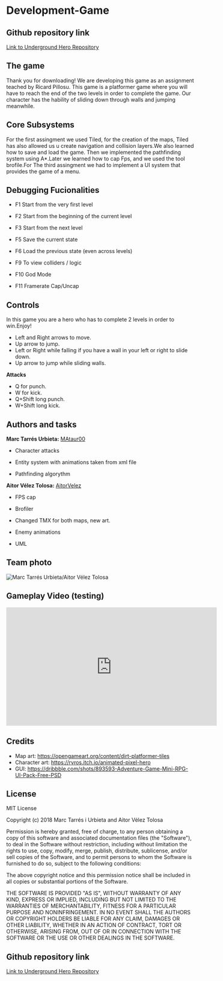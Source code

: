 ﻿# Development-Game

## Github repository link

[Link to Underground Hero Repository](https://github.com/MAtaur00/Development-Game)


## The game

Thank you for downloading!
We are developing this game as an assignment teached by Ricard Pillosu. This game is a platformer game where you will have to reach the end of the two levels in order to complete the game. Our character has the hability of sliding down through walls and jumping meanwhile.


## Core Subsystems

For the first assingment we used Tiled, for the creation of the maps, Tiled has also allowed us u create navigation and collision layers.We also learned how to save and load the game. Then we implemented the pathfinding system using A*.Later we learned how to cap Fps, and we used the tool brofile.For The third assingment we had to implement a UI system that provides the game of a menu.


## Debugging Fucionalities

* F1  Start from the very first level 

* F2  Start from the beginning of the current level

* F3 Start from the next level

* F5  Save the current state 

* F6  Load the previous state (even across levels)

* F9  To view colliders / logic 

* F10 God Mode

* F11 Framerate Cap/Uncap

## Controls

In this game you are a hero who has to complete 2 levels in order to win.Enjoy!

* Left and Right arrows to move.
* Up arrow to jump.
* Left or Right while falling if you have a wall in your left or right to slide down.
* Up arrow to jump while sliding walls.

**Attacks**
* Q for punch.
* W for kick.
* Q+Shift long punch.
* W+Shift long kick.

## Authors and tasks

**Marc Tarrés Urbieta:** [MAtaur00](https://github.com/MAtaur00)

* Character attacks

* Entity system with animations taken from xml file

* Pathfinding algorythm

**Aitor Vélez Tolosa:** [AitorVelez](https://github.com/AitorVelez)
 
* FPS cap

* Brofiler

* Changed TMX for both maps, new art.

* Enemy animations

* UML

## Team photo

![Marc Tarrés Urbieta/Aitor Vélez Tolosa](https://github.com/MAtaur00/Underground-Hero/blob/master/Other%20files/Team%20Photo/team_photo.jpg?raw=true)


## Gameplay Video (testing)

<iframe width="560" height="315" src="https://www.youtube.com/embed/9DEpsvblBMo" frameborder="0" allow="accelerometer; autoplay; encrypted-media; gyroscope; picture-in-picture" allowfullscreen></iframe>

## Credits

* Map art: https://opengameart.org/content/dirt-platformer-tiles
* Character art: https://rvros.itch.io/animated-pixel-hero
* GUI: https://dribbble.com/shots/893593-Adventure-Game-Mini-RPG-UI-Pack-Free-PSD

## License

MIT License

Copyright (c) 2018 Marc Tarrés i Urbieta and Aitor Vélez Tolosa

Permission is hereby granted, free of charge, to any person obtaining a copy
of this software and associated documentation files (the "Software"), to deal
in the Software without restriction, including without limitation the rights
to use, copy, modify, merge, publish, distribute, sublicense, and/or sell
copies of the Software, and to permit persons to whom the Software is
furnished to do so, subject to the following conditions:

The above copyright notice and this permission notice shall be included in all
copies or substantial portions of the Software.

THE SOFTWARE IS PROVIDED "AS IS", WITHOUT WARRANTY OF ANY KIND, EXPRESS OR
IMPLIED, INCLUDING BUT NOT LIMITED TO THE WARRANTIES OF MERCHANTABILITY,
FITNESS FOR A PARTICULAR PURPOSE AND NONINFRINGEMENT. IN NO EVENT SHALL THE
AUTHORS OR COPYRIGHT HOLDERS BE LIABLE FOR ANY CLAIM, DAMAGES OR OTHER
LIABILITY, WHETHER IN AN ACTION OF CONTRACT, TORT OR OTHERWISE, ARISING FROM,
OUT OF OR IN CONNECTION WITH THE SOFTWARE OR THE USE OR OTHER DEALINGS IN THE
SOFTWARE.

## Github repository link

[Link to Underground Hero Repository](https://github.com/MAtaur00/Development-Game)





